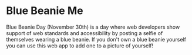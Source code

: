 # Blue Beanie Me

Blue Beanie Day (November 30th) is a day where web developers show support of web standards and accessibility by posting a selfie of themselves wearing a blue beanie. If you don't own a blue beanie yourself you can use this web app to add one to a picture of yourself!